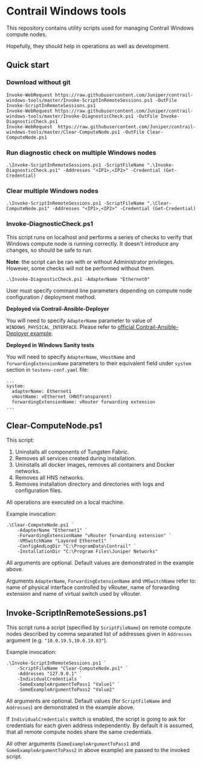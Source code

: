 # Contrail Windows tools

This repository contains utility scripts used for managing Contrail Windows compute nodes.

Hopefully, they should help in operations as well as development.

## Quick start

### Download without git

```
Invoke-WebRequest https://raw.githubusercontent.com/Juniper/contrail-windows-tools/master/Invoke-ScriptInRemoteSessions.ps1 -OutFile Invoke-ScriptInRemoteSessions.ps1
Invoke-WebRequest https://raw.githubusercontent.com/Juniper/contrail-windows-tools/master/Invoke-DiagnosticCheck.ps1 -OutFile Invoke-DiagnosticCheck.ps1
Invoke-WebRequest  https://raw.githubusercontent.com/Juniper/contrail-windows-tools/master/Clear-ComputeNode.ps1 -OutFile Clear-ComputeNode.ps1
```

### Run diagnostic check on multiple Windows nodes

```
.\Invoke-ScriptInRemoteSessions.ps1 -ScriptFileName ".\Invoke-DiagnosticCheck.ps1" -Addresses "<IP1>,<IP2>" -Credential (Get-Credential)
```

### Clear multiple Windows nodes

```
.\Invoke-ScriptInRemoteSessions.ps1 -ScriptFileName ".\Clear-ComputeNode.ps1" -Addresses "<IP1>,<IP2>" -Credential (Get-Credential)
```

### Invoke-DiagnosticCheck.ps1

This script runs on localhost and performs a series of checks to verify that Windows compute node
is running correctly. It doesn't introduce any changes, so should be safe to run.

**Note**: the script can be ran with or without Administrator privileges. However, some checks
will not be performed without them.	

```
.\Invoke-DiagnosticCheck.ps1 -AdapterName "Ethernet0"
```

User must specify command line parameters depending on compute node configuration / deployment
method.

**Deployed via Contrail-Ansible-Deployer**

You will need to specify `AdapterName` parameter to value of `WINDOWS_PHYSICAL_INTERFACE`.
Please refer to [official Contrail-Ansible-Deployer example](https://github.com/codilime/contrail-ansible-deployer/blob/master/config/instances.yaml.bms_win_example).

**Deployed in Windows Sanity tests**

You will need to specify `AdapterName`, `VHostName` and `forwardingExtensionName` parameters to
their equivalent field under `system` section in `testenv-conf.yaml` file:

```
...
system:
  adapterName: Ethernet1
  vHostName: vEthernet (HNSTransparent)
  forwardingExtensionName: vRouter forwarding extension
...
```
## Clear-ComputeNode.ps1

This script:

1. Uninstalls all components of Tungsten Fabric.
2. Removes all services created during installation.
3. Uninstalls all docker images, removes all containers and Docker networks.
4. Removes all HNS networks.
5. Removes installation directory and directories with logs and configuration files.

All operations are executed on a local machine.

Example invocation:
```
.\Clear-ComputeNode.ps1 `
    -AdapterName "Ethernet1" `
    -ForwardingExtensionName "vRouter forwarding extension" `
    -VMSwitchName "Layered Ethernet1" `
    -ConfigAndLogDir "C:\ProgramData\Contrail" `
    -InstallationDir "C:\Program Files\Juniper Networks"
```

All arguments are optional. Default values are demonstrated in the example above.

Arguments `AdapterName`, `ForwardingExtensionName` and `VMSwitchName` refer to: name of physical interface controlled by vRouter, name of forwarding extension and name of virtual switch used by vRouter.

## Invoke-ScriptInRemoteSessions.ps1

This script runs a script (specified by `ScriptFileName`) on remote compute nodes described by comma separated list of addresses given in `Addresses` argument (e.g. `"10.0.19.5,10.0.19.83"`).

Example invocation:
```
.\Invoke-ScriptInRemoteSessions.ps1 `
    -ScriptFileName "Clear-ComputeNode.ps1" `
    -Addresses "127.0.0.1" `
    -IndividualCredentials `
    -SomeExampleArgumentToPass1 "Value1" `
    -SomeExampleArgumentToPass2 "Value2"
```

All arguments are optional. Default values (for `ScriptFileName` and `Addresses`) are demonstrated in the example above.

If `IndividualCredentials` switch is enabled, the script is going to ask for credentials for each given address independently. By default it is assumed, that all remote compute nodes share the same credentials.

All other arguments (`SomeExampleArgumentToPass1` and `SomeExampleArgumentToPass2` in above example) are passed to the invoked script.

